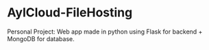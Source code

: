 # AylCloud-FileHosting
Personal Project: Web app made in python using Flask for backend + MongoDB for database.

